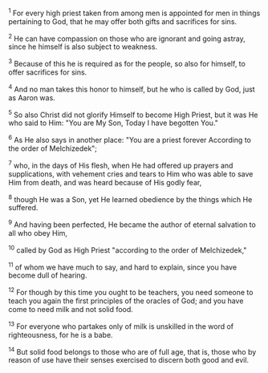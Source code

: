 <sup>1</sup> 
For every high priest taken from among men is appointed for men in things pertaining to God, that he may offer both gifts and sacrifices for sins. 

<sup>2</sup> 
He can have compassion on those who are ignorant and going astray, since he himself is also subject to weakness. 

<sup>3</sup> 
Because of this he is required as for the people, so also for himself, to offer sacrifices for sins. 

<sup>4</sup> 
And no man takes this honor to himself, but he who is called by God, just as Aaron was.

<sup>5</sup> 
So also Christ did not glorify Himself to become High Priest, but it was He who said to Him: "You are My Son, Today I have begotten You." 

<sup>6</sup> 
As He also says in another place: "You are a priest forever According to the order of Melchizedek"; 

<sup>7</sup> 
who, in the days of His flesh, when He had offered up prayers and supplications, with vehement cries and tears to Him who was able to save Him from death, and was heard because of His godly fear, 

<sup>8</sup> 
though He was a Son, yet He learned obedience by the things which He suffered. 

<sup>9</sup> 
And having been perfected, He became the author of eternal salvation to all who obey Him, 

<sup>10</sup> 
called by God as High Priest "according to the order of Melchizedek," 

<sup>11</sup> 
of whom we have much to say, and hard to explain, since you have become dull of hearing.

<sup>12</sup> 
For though by this time you ought to be teachers, you need someone to teach you again the first principles of the oracles of God; and you have come to need milk and not solid food. 

<sup>13</sup> 
For everyone who partakes only of milk is unskilled in the word of righteousness, for he is a babe. 

<sup>14</sup> 
But solid food belongs to those who are of full age, that is, those who by reason of use have their senses exercised to discern both good and evil.